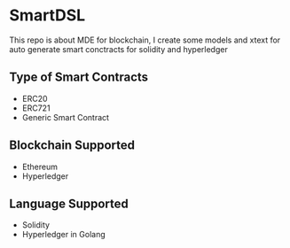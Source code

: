 # SmartDSL

This repo is about MDE for blockchain, I create some models and xtext for auto generate smart conctracts for solidity and hyperledger

## Type of Smart Contracts

- ERC20
- ERC721
- Generic Smart Contract

## Blockchain Supported

- Ethereum
- Hyperledger

## Language Supported

- Solidity
- Hyperledger in Golang
